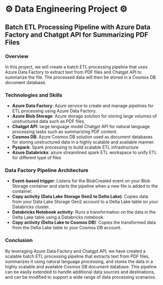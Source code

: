 # ⚙️ Data Engineering Project ⚙️
## Batch ETL Processing Pipeline with Azure Data Factory and Chatgpt API for Summarizing PDF Files

### Overview

In this project, we will create a batch ETL processing pipeline that uses Azure Data Factory to extract text from PDF files and Chatgpt API to summarize the file. The processed data will then be stored in a Cosmos DB document database.

### Technologies and Skills

- **Azure Data Factory**: Azure service to create and manage pipelines for ETL processing using Azure Data Factory.
- **Azure Blob Storage**: Azure storage solution for storing large volumes of unstructured data such as PDF files.
- **Chatgpt API**: large language model Chatgpt API for natural language processing tasks such as summarizing PDF content.
- **Cosmos DB**: Azure Cosmos DB solution used as document databases for storing unstructured data in a highly scalable and available manner.
- **Pyspark**: Spark processing to build scalable ETL infrastructure
- **Azure Databricks**: azure streamlined spark ETL workspace to unify ETL for different type of files


### Data Factory Pipeline Architecture

-  **Event-based trigger**: Listens for the BlobCreated event on your Blob Storage container and starts the pipeline when a new file is added to the container.
-  **Copy activity (Data Lake Storage Gen2 to Delta Lake)**: Copies data from your Data Lake Storage Gen2 account to a Delta Lake table on your Databricks cluster.
-  **Databricks Notebook activity**: Runs a transformation on the data in the Delta Lake table using a Databricks notebook.
-  **Copy activity (Delta Lake to Cosmos DB)**: Copies the transformed data from the Delta Lake table to your Cosmos DB account.


### Conclusion

By leveraging Azure Data Factory and Chatgpt API, we have created a scalable batch ETL processing pipeline that extracts text from PDF files, summarizes it using natural language processing, and stores the data in a highly scalable and available Cosmos DB document database. This pipeline can be easily extended to handle additional data sources and destinations, and can be modified to support a wide range of data processing scenarios.
